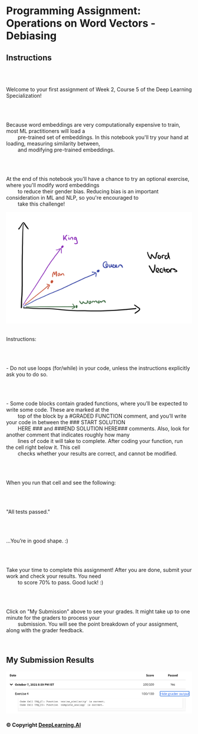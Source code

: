# Programming Assignment: Operations on Word Vectors - Debiasing

## Instructions

<div class="cmlToHtml-content-container" style="white-space: pre-wrap">
    <p>Welcome to your first assignment of Week 2, Course 5 of the Deep Learning Specialization!</p>
    <p>Because word embeddings are very computationally expensive to train, most ML practitioners will load a
        pre-trained set of embeddings. In this notebook you'll try your hand at loading, measuring similarity between,
        and modifying pre-trained embeddings.</p>
    <p>At the end of this notebook you'll have a chance to try an optional exercise, where you'll modify word embeddings
        to reduce their gender bias. Reducing bias is an important consideration in ML and NLP, so you're encouraged to
        take this challenge! </p><img
        src="images/Screen-Shot-2021-01-19-at-12.13.20-PM.png"
        alt="">
    <p>Instructions:</p>
    <p>- Do not use loops (for/while) in your code, unless the instructions explicitly ask you to do so.</p>
    <p>- Some code blocks contain graded functions, where you’ll be expected to write some code. These are marked at the
        top of the block by a #GRADED FUNCTION comment, and you’ll write your code in between the ### START SOLUTION
        HERE ### and ###END SOLUTION HERE### comments. Also, look for another comment that indicates roughly how many
        lines of code it will take to complete. After coding your function, run the cell right below it. This cell
        checks whether your results are correct, and cannot be modified.</p>
    <p>When you run that cell and see the following:&nbsp;</p>
    <p>"All tests passed."</p>
    <p>...You’re in good shape. :)&nbsp;</p>
    <p>Take your time to complete this assignment! After you are done, submit your work and check your results. You need
        to score 70% to pass. Good luck! :)&nbsp;</p>
    <p>Click on "My Submission" above to see your grades. It might take up to one minute for the graders to process your
        submission. You will see the point breakdown of your assignment, along with the grader feedback.</p>
</div>

## My Submission Results

<img src="images/week2.1_results.png" />

#### © Copyright [DeepLearning.AI](https://www.coursera.org/learn/applied-data-science-capstone?specialization=ibm-data-science)